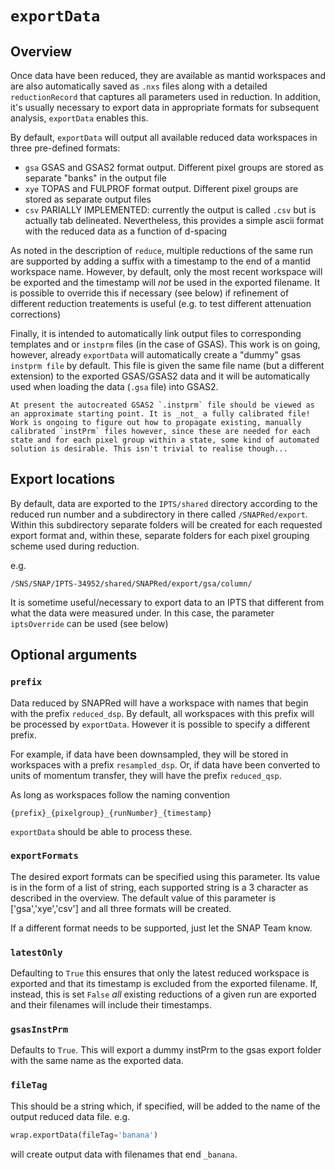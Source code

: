 # `exportData`

## Overview

Once data have been reduced, they are available as mantid workspaces and are also automatically saved as `.nxs` files along with a detailed `reductionRecord` that captures all parameters used in reduction. In addition, it's usually necessary to export data in appropriate formats for subsequent analysis, `exportData` enables this.

By default, `exportData` will output all available reduced data workspaces in three pre-defined formats:

* `gsa` GSAS and GSAS2 format output. Different pixel groups are stored as separate "banks" in the output file
* `xye` TOPAS and FULPROF format output. Different pixel groups are stored as separate output files
* `csv` PARIALLY IMPLEMENTED: currently the output is called `.csv` but is actually tab delineated. Nevertheless, this provides a simple ascii format with the reduced data as a function of d-spacing

As noted in the description of `reduce`, multiple reductions of the same run are supported by adding a suffix with a timestamp to the end of a mantid workspace name. However, by default, only the most recent workspace will be exported and the timestamp will _not_ be used in the exported filename. It is possible to override this if necessary (see below) if refinement of different reduction treatements is useful (e.g. to test different attenuation corrections)

Finally, it is intended to automatically link output files to corresponding templates and or `instprm` files (in the case of GSAS). This work is on going, however, already `exportData` will automatically create a "dummy" gsas `instprm file` by default. This file is given the same file name (but a different extension) to the exported GSAS/GSAS2 data and it will be automatically used when loading the data (`.gsa` file) into GSAS2.

```{warning}
At present the autocreated GSAS2 `.instprm` file should be viewed as an approximate starting point. It is _not_ a fully calibrated file! Work is ongoing to figure out how to propagate existing, manually calibrated `instPrm` files however, since these are needed for each state and for each pixel group within a state, some kind of automated solution is desirable. This isn't trivial to realise though...
```

## Export locations

By default, data are exported to the `IPTS/shared` directory according to the reduced run number and a subdirectory in there called `/SNAPRed/export`. Within this subdirectory separate folders will be created for each requested export format and, within these, separate folders for each pixel grouping scheme used during reduction.  

e.g.

```
/SNS/SNAP/IPTS-34952/shared/SNAPRed/export/gsa/column/
```

It is sometime useful/necessary to export data to an IPTS that different from what the data were measured under. In this case, the parameter `iptsOverride` can be used (see below)

## Optional arguments

### `prefix`

Data reduced by SNAPRed will have a workspace with names that  begin with the prefix `reduced_dsp`. By default, all workspaces with this prefix will be processed by `exportData`. However it is possible to specify a different prefix.

For example, if data have been downsampled, they will be stored in workspaces with a prefix `resampled_dsp`. Or, if data have been converted to units of momentum transfer, they will have the prefix `reduced_qsp`.

As long as workspaces follow the naming convention

```
{prefix}_{pixelgroup}_{runNumber}_{timestamp}
```
`exportData` should be able to process these.

### `exportFormats`

The desired export formats can be specified using this parameter. Its value is in the form of a list of string, each supported string is a 3 character as described in the overview. The default value of this parameter is ['gsa','xye','csv'] and all three formats will be created. 

If a different format needs to be supported, just let the SNAP Team know.

### `latestOnly`

Defaulting to `True` this ensures that only the latest reduced workspace is exported and that its timestamp is excluded from the exported filename. If, instead, this is set `False` _all_ existing reductions of a given run are exported and their filenames will include their timestamps.

### `gsasInstPrm`

Defaults to `True`. This will export a dummy instPrm to the gsas export folder with the same name as the exported data.

### `fileTag`

This should be a string which, if specified, will be added to the name of the output reduced data file. e.g. 

```python
wrap.exportData(fileTag='banana')
```
will create output data with filenames that end `_banana`.